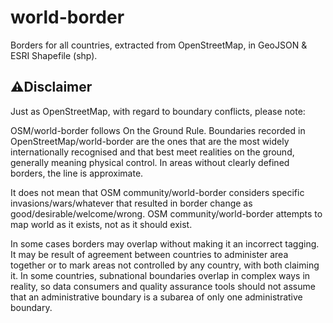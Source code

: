 # world-border
Borders for all countries, extracted from OpenStreetMap, in GeoJSON &amp; ESRI Shapefile (shp).

## ⚠️Disclaimer

Just as OpenStreetMap, with regard to boundary conflicts, please note:

OSM/world-border follows On the Ground Rule. Boundaries recorded in OpenStreetMap/world-border are the ones that are the most widely internationally recognised and that best meet realities on the ground, generally meaning physical control. In areas without clearly defined borders, the line is approximate.

It does not mean that OSM community/world-border considers specific invasions/wars/whatever that resulted in border change as good/desirable/welcome/wrong. OSM community/world-border attempts to map world as it exists, not as it should exist.

In some cases borders may overlap without making it an incorrect tagging. It may be result of agreement between countries to administer area together or to mark areas not controlled by any country, with both claiming it. In some countries, subnational boundaries overlap in complex ways in reality, so data consumers and quality assurance tools should not assume that an administrative boundary is a subarea of only one administrative boundary.
